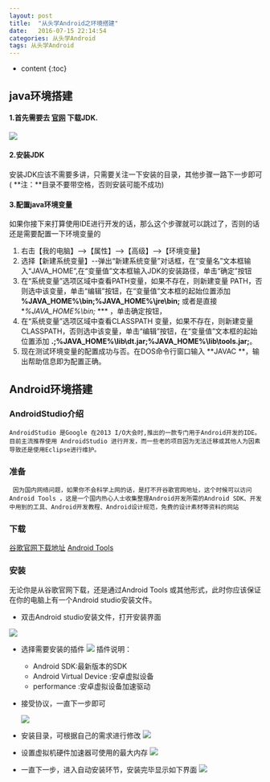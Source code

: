 ```yaml
---
layout: post
title:  "从头学Android之环境搭建"
date:   2016-07-15 22:14:54
categories: 从头学Android
tags: 从头学Android
---
```


* content
{:toc}


## java环境搭建

#### 1.首先需要去 [官网](http://www.oracle.com/technetwork/java/javase/downloads/index.html) 下载JDK. 
![](http://oajxivjud.bkt.clouddn.com/downloadJDK.jpg)

#### 2.安装JDK

 安装JDK应该不需要多讲，只需要关注一下安装的目录，其他步骤一路下一步即可( **注：**目录不要带空格，否则安装可能不成功)

#### 3.配置java环境变量

如果你接下来打算使用IDE进行开发的话，那么这个步骤就可以跳过了，否则的话还是需要配置一下环境变量的

1. 右击【我的电脑】-->【属性】-->【高级】-->【环境变量】
2. 选择【新建系统变量】--弹出“新建系统变量”对话框，在“变量名”文本框输入“JAVA_HOME”,在“变量值”文本框输入JDK的安装路径，单击“确定”按钮
3. 在“系统变量”选项区域中查看PATH变量，如果不存在，则新建变量 PATH，否则选中该变量，单击“编辑”按钮，在“变量值”文本框的起始位置添加 **%JAVA_HOME%\bin;%JAVA_HOME%\jre\bin;** 或者是直接 **%JAVA_HOME%\bin;* *** ，单击确定按钮， 
4. 在“系统变量”选项区域中查看CLASSPATH 变量，如果不存在，则新建变量CLASSPATH，否则选中该变量，单击“编辑”按钮，在“变量值”文本框的起始位置添加 **.;%JAVA_HOME%\lib\dt.jar;%JAVA_HOME%\lib\tools.jar;**。
5. 现在测试环境变量的配置成功与否。在DOS命令行窗口输入 **JAVAC **，输出帮助信息即为配置正确。


## Android环境搭建
### AndroidStudio介绍
	AndroidStudio 是Google 在2013 I/O大会时,推出的一款专门用于Android开发的IDE。目前主流推荐使用 AndroidStudio 进行开发，而一些老的项目因为无法迁移或其他人为因素导致还是使用Eclipse进行维护。
### 准备
	 因为国内网络问题，如果你不会科学上网的话，是打不开谷歌官网地址，这个时候可以访问 Android Tools ，这是一个国内热心人士收集整理Android开发所需的Android SDK、开发中用到的工具、Android开发教程、Android设计规范，免费的设计素材等资料的网站

### 下载
[谷歌官网下载地址](https://developer.android.com/studio/index.html)
[Android Tools](http://www.androiddevtools.cn/)
### 安装
无论你是从谷歌官网下载，还是通过Android Tools 或其他形式，此时你应该保证在你的电脑上有一个Android studio安装文件。
* 双击Android studio安装文件，打开安装界面

 ![](http://oajxivjud.bkt.clouddn.com/studioInstall1.png)
* 选择需要安装的插件	
 ![](http://oajxivjud.bkt.clouddn.com/studioInstall2.png)
 插件说明： 	
 	* Android SDK:最新版本的SDK
 	* Android Virtual Device :安卓虚拟设备
 	* performance :安卓虚拟设备加速驱动 	

* 接受协议，一直下一步即可

    ![](http://oajxivjud.bkt.clouddn.com/studioInstall3.png)
* 安装目录，可根据自己的需求进行修改
	![](http://oajxivjud.bkt.clouddn.com/studioInstall4.png)
* 设置虚拟机硬件加速器可使用的最大内存
	![](http://oajxivjud.bkt.clouddn.com/studioInstall5.png)
* 一直下一步，进入自动安装环节，安装完毕显示如下界面
	![](http://oajxivjud.bkt.clouddn.com/studioInstall6.png)



